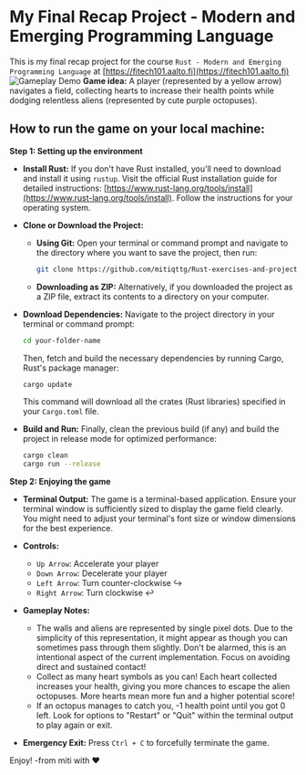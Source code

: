 # My Final Recap Project - Modern and Emerging Programming Language

This is my final recap project for the course `Rust - Modern and Emerging Programming Language` at [https://fitech101.aalto.fi](https://fitech101.aalto.fi)
![Gameplay Demo](rust_rush_game.gif)
**Game idea:** A player (represented by a yellow arrow) navigates a field, collecting hearts to increase their health points while dodging relentless aliens (represented by cute purple octopuses).

## How to run the game on your local machine:

**Step 1: Setting up the environment**

* **Install Rust:** If you don't have Rust installed, you'll need to download and install it using `rustup`. Visit the official Rust installation guide for detailed instructions: [https://www.rust-lang.org/tools/install](https://www.rust-lang.org/tools/install). Follow the instructions for your operating system.

* **Clone or Download the Project:**
    * **Using Git:** Open your terminal or command prompt and navigate to the directory where you want to save the project, then run:
        ```bash
        git clone https://github.com/mitiqttg/Rust-exercises-and-project.git your-folder-name
        ```
    * **Downloading as ZIP:** Alternatively, if you downloaded the project as a ZIP file, extract its contents to a directory on your computer.

* **Download Dependencies:** Navigate to the project directory in your terminal or command prompt:
    ```bash
    cd your-folder-name
    ```
    Then, fetch and build the necessary dependencies by running Cargo, Rust's package manager:
    ```bash
    cargo update
    ```
    This command will download all the crates (Rust libraries) specified in your `Cargo.toml` file.

* **Build and Run:** Finally, clean the previous build (if any) and build the project in release mode for optimized performance:
    ```bash
    cargo clean
    cargo run --release
    ```

**Step 2: Enjoying the game**

* **Terminal Output:** The game is a terminal-based application. Ensure your terminal window is sufficiently sized to display the game field clearly. You might need to adjust your terminal's font size or window dimensions for the best experience.

* **Controls:**
    * `Up Arrow`: Accelerate your player 
    * `Down Arrow`: Decelerate your player
    * `Left Arrow`: Turn counter-clockwise ↪️
    * `Right Arrow`: Turn clockwise ↩️

* **Gameplay Notes:**
    * The walls and aliens are represented by single pixel dots. Due to the simplicity of this representation, it might appear as though you can sometimes pass through them slightly. Don't be alarmed, this is an intentional aspect of the current implementation. Focus on avoiding direct and sustained contact!
    * Collect as many heart symbols as you can! Each heart collected increases your health, giving you more chances to escape the alien octopuses. More hearts mean more fun and a higher potential score!
    * If an octopus manages to catch you, -1 health point until you got 0 left. Look for options to "Restart" or "Quit" within the terminal output to play again or exit.

* **Emergency Exit:**
    Press `Ctrl + C` to forcefully terminate the game.

Enjoy!
-from miti with ❤️